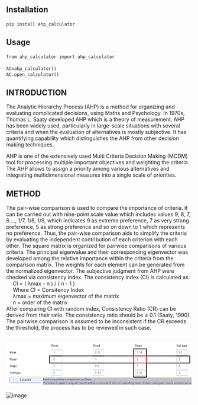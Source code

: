  ## Installation
 ``` 
 pip install ahp_calculator
```
## Usage
``` 
from ahp_calculator import ahp_calculator 

AC=ahp_calculator()
AC.open_calculator()
```

## INTRODUCTION

The Analytic Hierarchy Process (AHP) is a method for organizing and evaluating complicated decisions, using Maths and Psychology. In 1970s, Thomas L. Saaty developed AHP which is a theory of measurement. AHP has been widely used, particularly in large-scale situations with several criteria and when the evaluation of alternatives is mostly subjective. It has quantifying capability which distinguishes the AHP from other decision making techniques.

AHP is one of the extensively used Multi Criteria Decision Making (MCDM) tool for processing multiple important objectives and weighting the criteria. The AHP allows to assign a priority among various alternatives and integrating multidimensional measures into a single scale of priorities.

## METHOD

The pair-wise comparison is used to compare the importance of criteria. It can be carried out with nine-point scale value which includes values 9, 8, 7, 6...., 1/7, 1/8, 1/9, which indicates 9 as extreme preference, 7 as very strong preference, 5 as strong preference and so on down to 1 which represents no preference. Thus, the pair-wise comparison aids to simplify the criteria by evaluating the independent contribution of each criterion with each other. The square matrix is organized for pairwise comparisons of various criteria. The principal eigenvalue and their corresponding eigenvector was developed among the relative importance within the criteria from the comparison matrix. The weights for each element can be generated from the normalized eigenvector. The subjective judgment from AHP were checked via consistency index. The consistency index (CI) is calculated as:
<br>
&emsp; CI = ( λmax - n ) / ( n - 1 )<br>
 &emsp; Where CI = Consitency Index<br>
 &emsp; λmax = maximum eigenvector of the matrix <br>
 &emsp; n = order of the matrix <br>
 After comparing CI with random index, Consistency Ratio (CR) can be derived from their ratio. The consistency ratio should be ≤ 0.1 (Saaty, 1990). The pairwise comparison is assumed to be inconsistent if the CR exceeds the threshold, the process has to be reviewed in such case.
 <br><br>

 
 ![image](https://github.com/Geospasolutions/AHP_Calculator/raw/master/assests/Matrix.PNG)
<br> <br>
![image](https://github.com/Geospasolutions/AHP_Calculator/raw/master/assests/Animation.gif)
